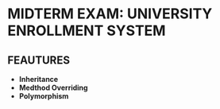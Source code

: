 # MIDTERM EXAM: UNIVERSITY ENROLLMENT SYSTEM 

## FEAUTURES
- **Inheritance**
- **Medthod Overriding**
- **Polymorphism**
